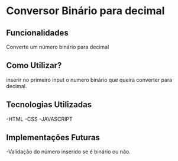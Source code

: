 # Conversor Binário para decimal 



## Funcionalidades
Converte um número binário para decimal


## Como Utilizar?

inserir no primeiro input o numero binário que queira converter para decimal.

## Tecnologias Utilizadas
-HTML
-CSS
-JAVASCRIPT

## Implementações Futuras

-Validação do número inserido se é binário ou não.
